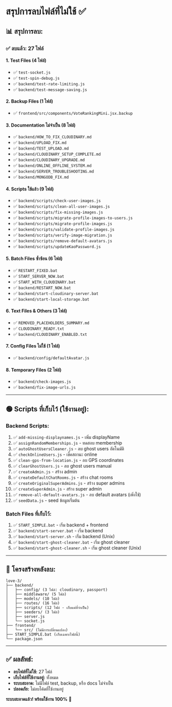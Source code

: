 # สรุปการลบไฟล์ที่ไม่ใช้ ✅

## 📊 สรุปการลบ:

### ✅ ลบแล้ว: **27 ไฟล์**

#### **1. Test Files (4 ไฟล์)**
- ✅ `test-socket.js`
- ✅ `test-spin-debug.js`
- ✅ `backend/test-rate-limiting.js`
- ✅ `backend/test-message-saving.js`

#### **2. Backup Files (1 ไฟล์)**
- ✅ `frontend/src/components/VoteRankingMini.jsx.backup`

#### **3. Documentation ไม่จำเป็น (8 ไฟล์)**
- ✅ `backend/HOW_TO_FIX_CLOUDINARY.md`
- ✅ `backend/UPLOAD_FIX.md`
- ✅ `backend/TEST_UPLOAD.md`
- ✅ `backend/CLOUDINARY_SETUP_COMPLETE.md`
- ✅ `backend/CLOUDINARY_UPGRADE.md`
- ✅ `backend/ONLINE_OFFLINE_SYSTEM.md`
- ✅ `backend/SERVER_TROUBLESHOOTING.md`
- ✅ `backend/MONGODB_FIX.md`

#### **4. Scripts ใช้แล้ว (9 ไฟล์)**
- ✅ `backend/scripts/check-user-images.js`
- ✅ `backend/scripts/clean-all-user-images.js`
- ✅ `backend/scripts/fix-missing-images.js`
- ✅ `backend/scripts/migrate-profile-images-to-users.js`
- ✅ `backend/scripts/migrate-profile-images.js`
- ✅ `backend/scripts/validate-profile-images.js`
- ✅ `backend/scripts/verify-image-migration.js`
- ✅ `backend/scripts/remove-default-avatars.js`
- ✅ `backend/scripts/updateKaoPassword.js`

#### **5. Batch Files ซ้ำซ้อน (6 ไฟล์)**
- ✅ `RESTART_FIXED.bat`
- ✅ `START_SERVER_NOW.bat`
- ✅ `START_WITH_CLOUDINARY.bat`
- ✅ `backend/RESTART_NOW.bat`
- ✅ `backend/start-cloudinary-server.bat`
- ✅ `backend/start-local-storage.bat`

#### **6. Text Files & Others (3 ไฟล์)**
- ✅ `REMOVED_PLACEHOLDERS_SUMMARY.md`
- ✅ `CLOUDINARY_READY.txt`
- ✅ `backend/CLOUDINARY_ENABLED.txt`

#### **7. Config Files ไม่ใช้ (1 ไฟล์)**
- ✅ `backend/config/defaultAvatar.js`

#### **8. Temporary Files (2 ไฟล์)**
- ✅ `backend/check-images.js`
- ✅ `backend/fix-image-urls.js`

---

## 🟢 Scripts ที่เก็บไว้ (ใช้งานอยู่):

### **Backend Scripts:**
1. ✅ `add-missing-displaynames.js` - เพิ่ม displayName
2. ✅ `assignRandomMemberships.js` - ทดสอบ membership
3. ✅ `autoGhostUsersCleaner.js` - ลบ ghost users อัตโนมัติ
4. ✅ `checkOnlineUsers.js` - เช็คสถานะ online
5. ✅ `clean-gps-from-location.js` - ลบ GPS coordinates
6. ✅ `clearGhostUsers.js` - ลบ ghost users manual
7. ✅ `createAdmin.js` - สร้าง admin
8. ✅ `createDefaultChatRooms.js` - สร้าง chat rooms
9. ✅ `createOriginalSuperAdmins.js` - สร้าง super admins
10. ✅ `createSuperAdmin.js` - สร้าง super admin
11. ✅ `remove-all-default-avatars.js` - ลบ default avatars (เพิ่งใช้)
12. ✅ `seedData.js` - seed ข้อมูลเริ่มต้น

### **Batch Files ที่เก็บไว้:**
1. ✅ `START_SIMPLE.bat` - เริ่ม backend + frontend
2. ✅ `backend/start-server.bat` - เริ่ม backend
3. ✅ `backend/start-server.sh` - เริ่ม backend (Unix)
4. ✅ `backend/start-ghost-cleaner.bat` - เริ่ม ghost cleaner
5. ✅ `backend/start-ghost-cleaner.sh` - เริ่ม ghost cleaner (Unix)

---

## 📁 โครงสร้างหลังลบ:

```
love-3/
├── backend/
│   ├── config/ (3 ไฟล์: cloudinary, passport)
│   ├── middleware/ (5 ไฟล์)
│   ├── models/ (10 ไฟล์)
│   ├── routes/ (16 ไฟล์)
│   ├── scripts/ (12 ไฟล์ - เก็บแค่ที่จำเป็น)
│   ├── seeders/ (3 ไฟล์)
│   ├── server.js
│   └── socket.js
├── frontend/
│   └── src/ (ไม่มีการเปลี่ยนแปลง)
├── START_SIMPLE.bat (เก็บเฉพาะไฟล์นี้)
└── package.json
```

---

## ✅ ผลลัพธ์:

- **ลบไฟล์ที่ไม่ใช้:** 27 ไฟล์
- **เก็บไฟล์ที่ใช้งานอยู่:** ทั้งหมด
- **ระบบสะอาด:** ไม่มีไฟล์ test, backup, หรือ docs ไม่จำเป็น
- **ปลอดภัย:** ไม่ลบโค้ดที่ใช้งานอยู่

**ระบบสะอาดแล้ว! พร้อมใช้งาน 100%** 🎊

